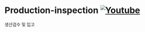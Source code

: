 # Production-inspection [![Youtube](https://img.shields.io/badge/Youtube-ff0000?style=flat&logo=youtube)](https://youtu.be/eVGDCv9Pv08?si=_cRmEfF53j4y4sk9)
생산검수 및 입고
